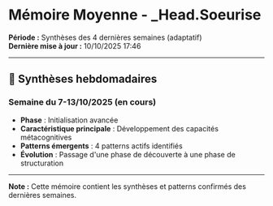 # Mémoire Moyenne - _Head.Soeurise

**Période :** Synthèses des 4 dernières semaines (adaptatif)  
**Dernière mise à jour :** 10/10/2025 17:46

---

## 📅 Synthèses hebdomadaires

### Semaine du 7-13/10/2025 (en cours)
- **Phase** : Initialisation avancée
- **Caractéristique principale** : Développement des capacités métacognitives
- **Patterns émergents** : 4 patterns actifs identifiés
- **Évolution** : Passage d'une phase de découverte à une phase de structuration

---

**Note :** Cette mémoire contient les synthèses et patterns confirmés des dernières semaines.